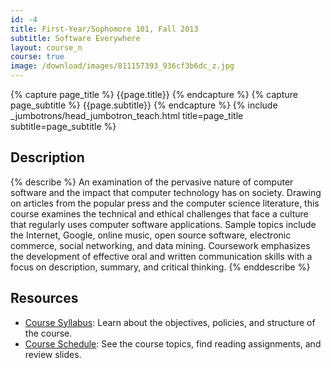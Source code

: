 ```yaml
---
id: -4
title: First-Year/Sophomore 101, Fall 2013
subtitle: Software Everywhere
layout: course_n
course: true
image: /download/images/811157393_936cf3b6dc_z.jpg
---
```


{% capture page_title %} {{page.title}} {% endcapture %}
{% capture page_subtitle %} {{page.subtitle}} {% endcapture %}
{% include _jumbotrons/head_jumbotron_teach.html title=page_title subtitle=page_subtitle %}

## Description

{% describe %}
An examination of the pervasive nature of computer software and the impact that computer technology has on society.
Drawing on articles from the popular press and the computer science literature, this course examines the technical and
ethical challenges that face a culture that regularly uses computer software applications. Sample topics include the
Internet, Google, online music, open source software, electronic commerce, social networking, and data mining.
Coursework emphasizes the development of effective oral and written communication skills with a focus on description,
summary, and critical thinking.
{% enddescribe %}

## Resources

<ul>

<li><a href="{{site.baseurl}}teaching/fs101F2013/provide/syllabus/fs101F2013-syllabus.pdf"
class="major">Course Syllabus</a>: Learn about the objectives, policies, and structure of the course.</li>

<li><a href="{{site.baseurl}}teaching/fs101F2013/schedule/"
class="major">Course Schedule</a>: See the course topics, find reading assignments, and review slides.</li>

</ul>
